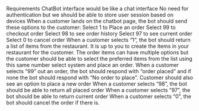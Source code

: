 Requirements
ChatBot interface would be like a chat interface
No need for authentication but we should be able to store user session based on devices
When a customer lands on the chatbot page, the bot should send these options to the customer:
Select 1 to Place an order
Select 99 to checkout order
Select 98 to see order history
Select 97 to see current order
Select 0 to cancel order
When a customer selects “1”, the bot should return a list of items from the restaurant. It is up to you to create the items in your restaurant for the customer. The order items can have multiple options but the customer should be able to select the preferred items from the list using this same number select system and place an order.
When a customer selects “99” out an order, the bot should respond with “order placed” and if none the bot should respond with “No order to place”. Customer should also see an option to place a new order
When a customer selects “98”, the bot should be able to return all placed order
When a customer selects “97”, the bot should be able to return current order
When a customer selects “0”, the bot should cancel the order if there is.